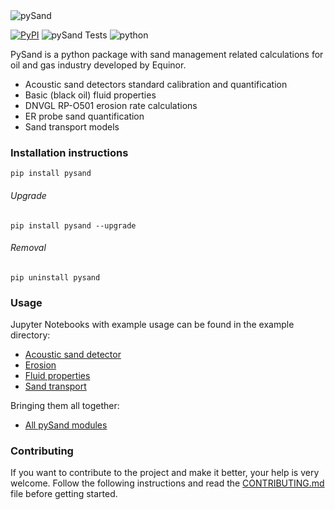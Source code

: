 <img src="https://raw.githubusercontent.com/equinor/pysand/master/resources/logo.png" align="center" title="pySand"/>

[![PyPI](https://img.shields.io/pypi/v/pysand)](https://pypi.org/project/pysand/)
![pySand Tests](https://github.com/equinor/pysand/actions/workflows/ci.yml/badge.svg)
![python](https://img.shields.io/pypi/pyversions/pysand)


PySand is a python package with sand management related calculations for oil and gas industry developed by Equinor.
* Acoustic sand detectors standard calibration and quantification
* Basic (black oil) fluid properties
* DNVGL RP-O501 erosion rate calculations 
* ER probe sand quantification
* Sand transport models

### Installation instructions
```
pip install pysand
```
###### Upgrade

```
pip install pysand --upgrade
```
###### Removal

```
pip uninstall pysand
```

### Usage
Jupyter Notebooks with example usage can be found in the example directory:
* [Acoustic sand detector](examples/asd.ipynb)
* [Erosion](examples/erosion.ipynb)
* [Fluid properties](examples/fluidproperties.ipynb)
* [Sand transport](examples/sand_transport.ipynb)

Bringing them all together:
* [All pySand modules](examples/all_modules.ipynb)

### Contributing
If you want to contribute to the project and make it better, your help
is very welcome. Follow the following instructions and read the 
[CONTRIBUTING.md](CONTRIBUTING.md) file before getting started.
